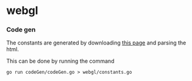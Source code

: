 # webgl

### Code gen

The constants are generated by downloading [this page](https://developer.mozilla.org/en-US/docs/Web/API/WebGL_API/Constants) and parsing the html.

This can be done by running the command

```
go run codeGen/codeGen.go > webgl/constants.go
```
